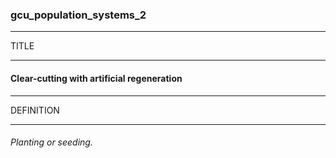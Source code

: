 ### gcu_population_systems_2



------
TITLE

------

#### Clear-cutting with artificial regeneration



------
DEFINITION

------

###### Planting or seeding.